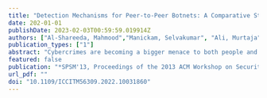 ```yaml
---
title: "Detection Mechanisms for Peer-to-Peer Botnets: A Comparative Study"
date: 202-01-01
publishDate: 2023-02-03T00:59:59.019914Z
authors: ["Al-Shareeda, Mahmood","Manickam, Selvakumar", "Ali, Murtaja", "Karuppayah, Shankar", "Alazzawi, Murtadha"]
publication_types: ["1"]
abstract: "Cybercrimes are becoming a bigger menace to both people and corporations. It poses a serious challenge to the modern digital world. According to Cybersecurity Ventures, the global cost of cybercrime will reach $10.5 trillion annually by 2025, which is significantly more than the annual damage caused by all-natural disasters and more profitable than the global trade in all major illegal narcotics put together. Botnets are the most common and have a significant negative impact on any civilization among malware programs. As a result, this study will explore various P2P botnet detection algorithms by outlining their essential characteristics, advantages and disadvantages, obstacles, and future research."
featured: false
publication: "*SPSM'13, Proceedings of the 2013 ACM Workshop on Security and Privacy in Smartphones and Mobile Devices, Co-located with CCS 2013, November 8, 2013, Berlin, Germany*"
url_pdf: ""
doi: "10.1109/ICCITM56309.2022.10031860"
---
```


